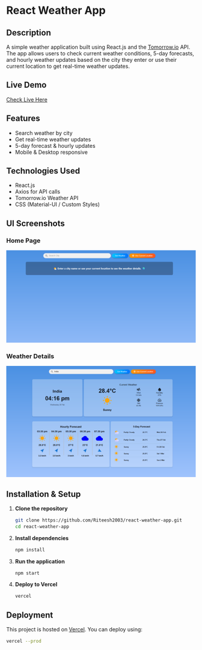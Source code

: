 # React Weather App

## Description

A simple weather application built using React.js and the [Tomorrow.io](https://www.tomorrow.io/) API. The app allows users to check current weather conditions, 5-day forecasts, and hourly weather updates based on the city they enter or use their current location to get real-time weather updates.

## Live Demo

[Check Live Here](https://weather-tgwig2ai0-riteeshs-projects-ad4e2342.vercel.app)

## Features

- Search weather by city
- Get real-time weather updates
- 5-day forecast & hourly updates
- Mobile & Desktop responsive

## Technologies Used

- React.js
- Axios for API calls
- Tomorrow.io Weather API
- CSS (Material-UI / Custom Styles)

## UI Screenshots

### Home Page

![Home Page](UI_Screenshots/Screen_1.PNG)

### Weather Details

![Weather Details](UI_Screenshots/Screen_2.PNG)

## Installation & Setup

1. **Clone the repository**

   ```sh
   git clone https://github.com/Riteesh2003/react-weather-app.git
   cd react-weather-app
   ```

2. **Install dependencies**

   ```sh
   npm install
   ```

3. **Run the application**

   ```sh
   npm start
   ```

4. **Deploy to Vercel**
   ```sh
   vercel
   ```

## Deployment

This project is hosted on [Vercel](https://vercel.com/). You can deploy using:

```sh
vercel --prod
```
